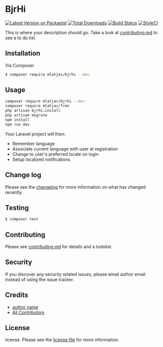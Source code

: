 # BjrHi

[![Latest Version on Packagist][ico-version]][link-packagist]
[![Total Downloads][ico-downloads]][link-downloads]
[![Build Status][ico-travis]][link-travis]
[![StyleCI][ico-styleci]][link-styleci]

This is where your description should go. Take a look at [contributing.md](contributing.md) to see a to do list.

## Installation

Via Composer

``` bash
$ composer require mlatjac/bjrhi --dev
```

## Usage

``` bash
composer require mlatjac/bjrhi --dev
composer require mlatjac/fren
php artisan bjrhi:install
php artisan migrate
npm install
npm run dev
```

Your Laravel project will then:
* Remember language
* Associate current language with user at registration
* Change to user's preferred locale on login
* Setup localized notifications


## Change log

Please see the [changelog](changelog.md) for more information on what has changed recently.

## Testing

``` bash
$ composer test
```

## Contributing

Please see [contributing.md](contributing.md) for details and a todolist.

## Security

If you discover any security related issues, please email author email instead of using the issue tracker.

## Credits

- [author name][link-author]
- [All Contributors][link-contributors]

## License

license. Please see the [license file](license.md) for more information.

[ico-version]: https://img.shields.io/packagist/v/mlatjac/bjrhi.svg?style=flat-square
[ico-downloads]: https://img.shields.io/packagist/dt/mlatjac/bjrhi.svg?style=flat-square
[ico-travis]: https://img.shields.io/travis/mlatjac/bjrhi/master.svg?style=flat-square
[ico-styleci]: https://styleci.io/repos/12345678/shield

[link-packagist]: https://packagist.org/packages/mlatjac/bjrhi
[link-downloads]: https://packagist.org/packages/mlatjac/bjrhi
[link-travis]: https://travis-ci.org/mlatjac/bjrhi
[link-styleci]: https://styleci.io/repos/12345678
[link-author]: https://github.com/mlatjac
[link-contributors]: ../../contributors
